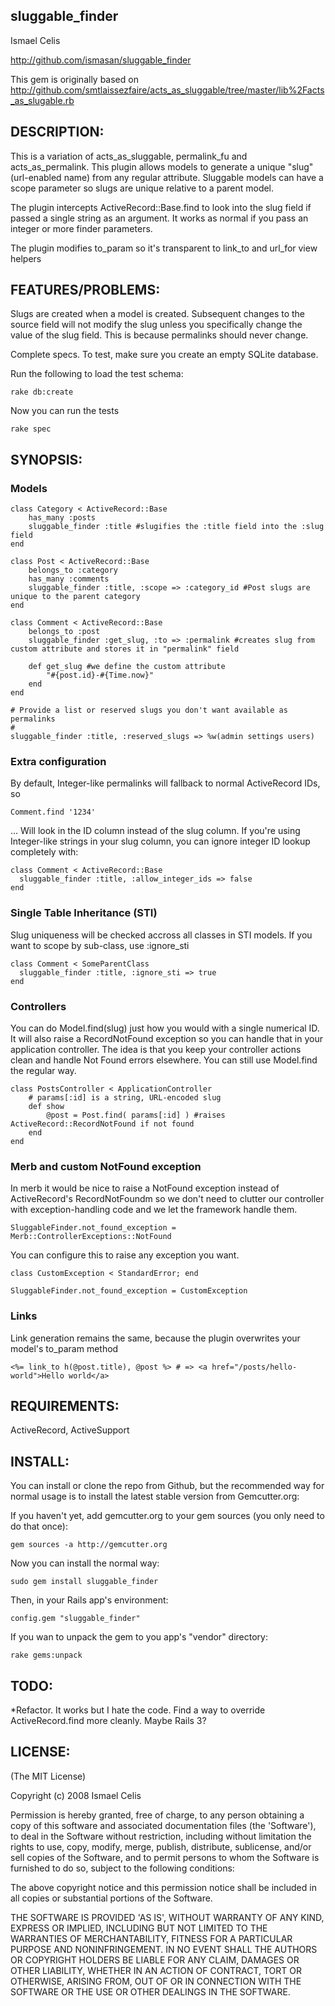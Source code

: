 ## sluggable_finder

Ismael Celis 

http://github.com/ismasan/sluggable_finder

This gem is originally based on http://github.com/smtlaissezfaire/acts_as_sluggable/tree/master/lib%2Facts_as_slugable.rb

## DESCRIPTION:

This is a variation of acts_as_sluggable, permalink_fu and acts_as_permalink. 
This plugin allows models to generate a unique "slug" (url-enabled name) from any regular attribute.
Sluggable models can have a scope parameter so slugs are unique relative to a parent model.

The plugin intercepts ActiveRecord::Base.find to look into the slug field if passed a single string as an argument. It works as normal if you pass an integer or more finder parameters.

The plugin modifies to_param so it's transparent to link_to and url_for view helpers

## FEATURES/PROBLEMS:

Slugs are created when a model is created. Subsequent changes to the source field will not modify the slug unless you specifically change the value of the slug field. This is because permalinks should never change.

Complete specs. To test, make sure you create an empty SQLite database.

Run the following to load the test schema:

    rake db:create

Now you can run the tests

    rake spec

## SYNOPSIS:

### Models
    class Category < ActiveRecord::Base
		has_many :posts
		sluggable_finder :title #slugifies the :title field into the :slug field
	end

	class Post < ActiveRecord::Base
		belongs_to :category
		has_many :comments
		sluggable_finder :title, :scope => :category_id #Post slugs are unique to the parent category
	end

	class Comment < ActiveRecord::Base
		belongs_to :post
		sluggable_finder :get_slug, :to => :permalink #creates slug from custom attribute and stores it in "permalink" field

		def get_slug #we define the custom attribute
			"#{post.id}-#{Time.now}"
		end
	end

	# Provide a list or reserved slugs you don't want available as permalinks
	#
	sluggable_finder :title, :reserved_slugs => %w(admin settings users)
    
### Extra configuration

By default, Integer-like permalinks will fallback to normal ActiveRecord IDs, so

    Comment.find '1234'

... Will look in the ID column instead of the slug column.
If you're using Integer-like strings in your slug column, you can ignore integer ID lookup completely with:

    class Comment < ActiveRecord::Base
      sluggable_finder :title, :allow_integer_ids => false
    end
    
<h3 id="sti">Single Table Inheritance (STI)</h3>

Slug uniqueness will be checked accross all classes in STI models. If you want to scope by sub-class, use :ignore_sti

    class Comment < SomeParentClass
      sluggable_finder :title, :ignore_sti => true
    end

### Controllers

You can do Model.find(slug) just how you would with a single numerical ID. It will also raise a RecordNotFound exception so you can handle that in your application controller.
The idea is that you keep your controller actions clean and handle Not Found errors elsewhere. You can still use Model.find the regular way.

    class PostsController < ApplicationController
        # params[:id] is a string, URL-encoded slug
		def show
			@post = Post.find( params[:id] ) #raises ActiveRecord::RecordNotFound if not found
		end  
	end

### Merb and custom NotFound exception

In merb it would be nice to raise a NotFound exception instead of ActiveRecord's RecordNotFoundm so we don't need to clutter our controller with exception-handling code and we let the framework handle them.

   	SluggableFinder.not_found_exception = Merb::ControllerExceptions::NotFound

You can configure this to raise any exception you want.

    class CustomException < StandardError; end

    SluggableFinder.not_found_exception = CustomException

### Links

Link generation remains the same, because the plugin overwrites your model's to_param method

    <%= link_to h(@post.title), @post %> # => <a href="/posts/hello-world">Hello world</a>

## REQUIREMENTS:

ActiveRecord, ActiveSupport

## INSTALL:

You can install or clone the repo from Github, but the recommended way for normal usage is to install the latest stable version from Gemcutter.org:

If you haven't yet, add gemcutter.org to your gem sources (you only need to do that once):

    gem sources -a http://gemcutter.org

Now you can install the normal way:

    sudo gem install sluggable_finder

Then, in your Rails app's environment:

    config.gem "sluggable_finder"

If you wan to unpack the gem to you app's "vendor" directory:

    rake gems:unpack

## TODO:

*Refactor. It works but I hate the code. Find a way to override ActiveRecord.find more cleanly. Maybe Rails 3?

## LICENSE:

(The MIT License)

Copyright (c) 2008 Ismael Celis

Permission is hereby granted, free of charge, to any person obtaining
a copy of this software and associated documentation files (the
'Software'), to deal in the Software without restriction, including
without limitation the rights to use, copy, modify, merge, publish,
distribute, sublicense, and/or sell copies of the Software, and to
permit persons to whom the Software is furnished to do so, subject to
the following conditions:

The above copyright notice and this permission notice shall be
included in all copies or substantial portions of the Software.

THE SOFTWARE IS PROVIDED 'AS IS', WITHOUT WARRANTY OF ANY KIND,
EXPRESS OR IMPLIED, INCLUDING BUT NOT LIMITED TO THE WARRANTIES OF
MERCHANTABILITY, FITNESS FOR A PARTICULAR PURPOSE AND NONINFRINGEMENT.
IN NO EVENT SHALL THE AUTHORS OR COPYRIGHT HOLDERS BE LIABLE FOR ANY
CLAIM, DAMAGES OR OTHER LIABILITY, WHETHER IN AN ACTION OF CONTRACT,
TORT OR OTHERWISE, ARISING FROM, OUT OF OR IN CONNECTION WITH THE
SOFTWARE OR THE USE OR OTHER DEALINGS IN THE SOFTWARE.